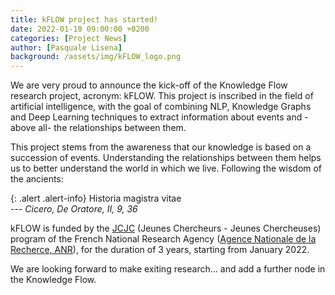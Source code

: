 ```yaml
---
title: kFLOW project has started!
date: 2022-01-10 09:00:00 +0200
categories: [Project News]
author: [Pasquale Lisena]
background: /assets/img/kFLOW_logo.png
---
```


We are very proud to announce the kick-off of the Knowledge Flow research project, acronym: kFLOW. This project is inscribed in the field of artificial intelligence, with the goal of combining NLP, Knowledge Graphs and Deep Learning techniques to extract information about events and -above all- the relationships between them.

This project stems from the awareness that our knowledge is based on a succession of events. Understanding the relationships between them helps us to better understand the world in which we live. Following the wisdom of the ancients:

{: .alert .alert-info}
Historia magistra vitae \
    --- _Cicero, De Oratore, II, 9, 36_

kFLOW is funded by the [JCJC](https://anr.fr/fr/detail/call/appel-a-projets-generique-2021) (Jeunes Chercheurs - Jeunes Chercheuses) program of the French National Research Agency ([Agence Nationale de la Recherce, ANR](https://anr.fr)), for the duration of 3 years, starting from January 2022.

We are looking forward to make exiting research... and add a further node in the Knowledge Flow.

